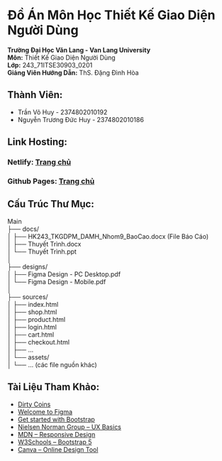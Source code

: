 # Đồ Án Môn Học Thiết Kế Giao Diện Người Dùng

**Trường Đại Học Văn Lang - Van Lang University**<br>
**Môn:** Thiết Kế Giao Diện Người Dùng<br>
**Lớp:** 243_71ITSE30903_0201<br>
**Giảng Viên Hướng Dẫn:** ThS. Đặng Đình Hòa<br>

## Thành Viên:
- Trần Võ Huy - 2374802010192
- Nguyễn Trương Đức Huy - 2374802010186

## Link Hosting:
### Netlify: [Trang chủ](https://thietkegiaodien-nhom9.netlify.app/)

### Github Pages: [Trang chủ](https://huyvotran.github.io/User-Interface-Design/sources/)

## Cấu Trúc Thư Mục:
Main<br>
├── docs/<br>
│   ├── HK243_TKGDPM_DAMH_Nhom9_BaoCao.docx (File Báo Cáo)<br>
│   ├── Thuyết Trình.docx<br>
│   └── Thuyết Trình.ppt<br>
│<br>
├── designs/<br>
│   ├── Figma Design - PC Desktop.pdf<br>
│   └── Figma Design - Mobile.pdf<br>
│<br>
├── sources/<br>
│   ├── index.html<br>
│   ├── shop.html<br>
│   ├── product.html<br>
│   ├── login.html<br>
│   ├── cart.html<br>
│   ├── checkout.html<br>
│   ├── ...<br>
│   └── assets/<br>
│       └── … (các file nguồn khác)<br>

## Tài Liệu Tham Khảo:
- [Dirty Coins](https://dirtycoins.vn/)
- [Welcome to Figma](https://help.figma.com/hc/en-us/categories/360002051613-Get-started)
- [Get started with Bootstrap](https://getbootstrap.com/docs/5.3/getting-started/introduction/)
- [Nielsen Norman Group – UX Basics](https://www.nngroup.com/articles/definition-user-experience/)
- [MDN – Responsive Design](https://developer.mozilla.org/en-US/docs/Learn/CSS/CSS_layout/Responsive_Design)
- [W3Schools – Bootstrap 5](https://www.w3schools.com/bootstrap5/)
- [Canva – Online Design Tool](https://www.canva.com/)

